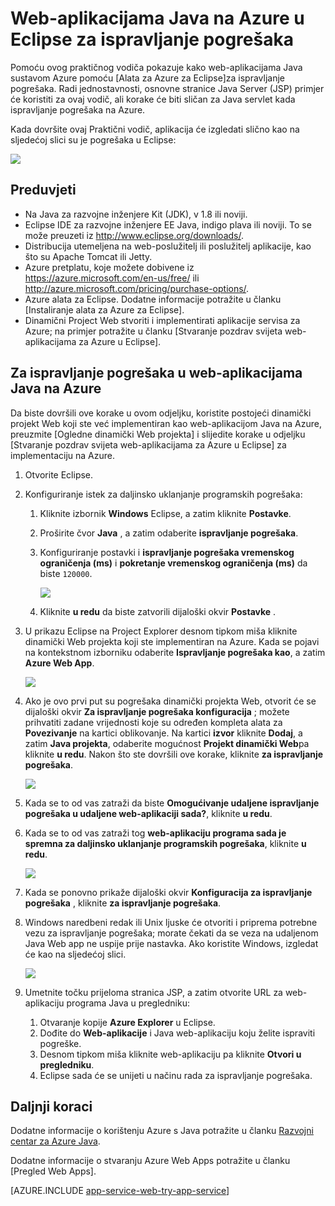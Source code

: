 <properties 
    pageTitle="Ispravljanje pogrešaka Java web-aplikacijama na Azure u Eclipse | Microsoft Azure" 
    description="Pomoću ovog praktičnog vodiča pokazuje kako pomoću alata za Azure za Eclipse Java web-aplikacijama sustavom Azure za ispravljanje pogrešaka." 
    services="app-service\web" 
    documentationCenter="java" 
    authors="selvasingh" 
    manager="wpickett" 
    editor=""/>

<tags 
    ms.service="app-service-web" 
    ms.workload="web" 
    ms.tgt_pltfrm="na" 
    ms.devlang="Java" 
    ms.topic="article" 
    ms.date="09/20/2016" 
    ms.author="asirveda;robmcm"/>

# <a name="debug-a-java-web-app-on-azure-in-eclipse"></a>Web-aplikacijama Java na Azure u Eclipse za ispravljanje pogrešaka

Pomoću ovog praktičnog vodiča pokazuje kako web-aplikacijama Java sustavom Azure pomoću [Alata za Azure za Eclipse]za ispravljanje pogrešaka. Radi jednostavnosti, osnovne stranice Java Server (JSP) primjer će koristiti za ovaj vodič, ali korake će biti sličan za Java servlet kada ispravljanje pogrešaka na Azure.

Kada dovršite ovaj Praktični vodič, aplikacija će izgledati slično kao na sljedećoj slici su je pogrešaka u Eclipse:

![][01]
 
## <a name="prerequisites"></a>Preduvjeti

* Na Java za razvojne inženjere Kit (JDK), v 1.8 ili noviji.
* Eclipse IDE za razvojne inženjere EE Java, indigo plava ili noviji. To se može preuzeti iz <http://www.eclipse.org/downloads/>.
* Distribucija utemeljena na web-poslužitelj ili poslužitelj aplikacije, kao što su Apache Tomcat ili Jetty.
* Azure pretplatu, koje možete dobivene iz <https://azure.microsoft.com/en-us/free/> ili <http://azure.microsoft.com/pricing/purchase-options/>.
* Azure alata za Eclipse. Dodatne informacije potražite u članku [Instaliranje alata za Azure za Eclipse].
* Dinamični Project Web stvoriti i implementirati aplikacije servisa za Azure; na primjer potražite u članku [Stvaranje pozdrav svijeta web-aplikacijama za Azure u Eclipse].

## <a name="to-debug-a-java-web-app-on-azure"></a>Za ispravljanje pogrešaka u web-aplikacijama Java na Azure

Da biste dovršili ove korake u ovom odjeljku, koristite postojeći dinamički projekt Web koji ste već implementiran kao web-aplikacijom Java na Azure, preuzmite [Ogledne dinamički Web projekta] i slijedite korake u odjeljku [Stvaranje pozdrav svijeta web-aplikacijama za Azure u Eclipse] za implementaciju na Azure. 

1. Otvorite Eclipse.

1. Konfiguriranje istek za daljinsko uklanjanje programskih pogrešaka:

    1. Kliknite izbornik **Windows** Eclipse, a zatim kliknite **Postavke**.
    1. Proširite čvor **Java** , a zatim odaberite **ispravljanje pogrešaka**.
    1. Konfiguriranje postavki i **ispravljanje pogrešaka vremenskog ograničenja (ms)** i **pokretanje vremenskog ograničenja (ms)** da biste `120000`.

        ![][02]

    1. Kliknite **u redu** da biste zatvorili dijaloški okvir **Postavke** .

1. U prikazu Eclipse na Project Explorer desnom tipkom miša kliknite dinamički Web projekta koji ste implementiran na Azure. Kada se pojavi na kontekstnom izborniku odaberite **Ispravljanje pogrešaka kao**, a zatim **Azure Web App**.

    ![][03]

1. Ako je ovo prvi put su pogrešaka dinamički projekta Web, otvorit će se dijaloški okvir **Za ispravljanje pogrešaka konfiguracija** ; možete prihvatiti zadane vrijednosti koje su određen kompleta alata za **Povezivanje** na kartici oblikovanje. Na kartici **izvor** kliknite **Dodaj**, a zatim **Java projekta**, odaberite mogućnost **Projekt dinamički Web**pa kliknite **u redu**. Nakon što ste dovršili ove korake, kliknite **za ispravljanje pogrešaka**.

    ![][04]

1. Kada se to od vas zatraži da biste **Omogućivanje udaljene ispravljanje pogrešaka u udaljene web-aplikaciji sada?**, kliknite **u redu**.

1. Kada se to od vas zatraži tog **web-aplikaciju programa sada je spremna za daljinsko uklanjanje programskih pogrešaka**, kliknite **u redu**.

    ![][05]

1. Kada se ponovno prikaže dijaloški okvir **Konfiguracija za ispravljanje pogrešaka** , kliknite **za ispravljanje pogrešaka**.

1. Windows naredbeni redak ili Unix ljuske će otvoriti i priprema potrebne vezu za ispravljanje pogrešaka; morate čekati da se veza na udaljenom Java Web app ne uspije prije nastavka. Ako koristite Windows, izgledat će kao na sljedećoj slici.

    ![][06]

1. Umetnite točku prijeloma stranica JSP, a zatim otvorite URL za web-aplikaciju programa Java u pregledniku:

    1. Otvaranje kopije **Azure Explorer** u Eclipse.
    1. Dođite do **Web-aplikacije** i Java web-aplikaciju koju želite ispraviti pogreške.
    1. Desnom tipkom miša kliknite web-aplikaciju pa kliknite **Otvori u pregledniku**.
    1. Eclipse sada će se unijeti u načinu rada za ispravljanje pogrešaka.

## <a name="next-steps"></a>Daljnji koraci

Dodatne informacije o korištenju Azure s Java potražite u članku [Razvojni centar za Azure Java].

Dodatne informacije o stvaranju Azure Web Apps potražite u članku [Pregled Web Apps].

[AZURE.INCLUDE [app-service-web-try-app-service](../../includes/app-service-web-try-app-service.md)]

<!-- URL List -->

[Azure App Service]: http://go.microsoft.com/fwlink/?LinkId=529714
[Azure komplet alata za Eclipse]: ../azure-toolkit-for-eclipse.md
[Instalacija alata za Azure za Eclipse]: ../azure-toolkit-for-eclipse-installation.md
[Stvaranje web-aplikacijama svijeta pozdrav za Azure u Eclipse]: ./app-service-web-eclipse-create-hello-world-web-app.md
[Ogledna dinamički Web projekta]: http://go.microsoft.com/fwlink/?LinkId=817337

[Razvojni centar za Azure Java]: https://azure.microsoft.com/develop/java/
[Web-aplikacije pregled]: ./app-service-web-overview.md

<!-- IMG List -->

[01]: ./media/app-service-web-debug-java-web-app-in-eclipse/01-debug-java-web-app-in-eclipse.png
[02]: ./media/app-service-web-debug-java-web-app-in-eclipse/02-configure-eclipse-remote-debug.png
[03]: ./media/app-service-web-debug-java-web-app-in-eclipse/03-debug-as.png
[04]: ./media/app-service-web-debug-java-web-app-in-eclipse/04-debug-configurations.png
[05]: ./media/app-service-web-debug-java-web-app-in-eclipse/05-ready-for-remote-debugging.png
[06]: ./media/app-service-web-debug-java-web-app-in-eclipse/06-windows-command-prompt-connection-successful-to-remote.png
